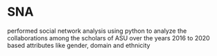 # SNA
performed social network analysis using python to analyze the collaborations among the scholars of ASU over the years 2016 to 2020 based attributes like gender, domain and ethnicity
